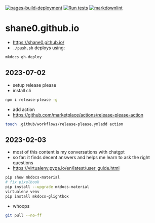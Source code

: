 [![pages-build-deployment](https://github.com/shane0/shane0.github.io/actions/workflows/pages/pages-build-deployment/badge.svg)](https://github.com/shane0/shane0.github.io/actions/workflows/pages/pages-build-deployment) [![Run tests](https://github.com/shane0/shane0.github.io/actions/workflows/run-tests.yml/badge.svg)](https://github.com/shane0/shane0.github.io/actions/workflows/run-tests.yml) [![markdownlint](https://github.com/shane0/shane0.github.io/actions/workflows/markdownlint.yml/badge.svg)](https://github.com/shane0/shane0.github.io/actions/workflows/markdownlint.yml)

# shane0.github.io

- <https://shane0.github.io/>
- `./push.sh` deploys using:

```sh
mkdocs gh-deploy
```

## 2023-07-02

- setup release please
- install cli

```sh
npm i release-please -g
```

- add action
- <https://github.com/marketplace/actions/release-please-action>

```sh
touch .github/workflows/release-please.ymladd action
```

## 2023-02-03

- most of this content is my conversations with chatgpt
- so far: it finds decent answers and helps me learn to ask the right questions
- <https://virtualenv.pypa.io/en/latest/user_guide.html>

```sh
pip show mkdocs-material
# fix pixelbook
pip install --upgrade mkdocs-material 
virtualenv venv
pip install mkdocs-glightbox
```

- whoops

```sh
git pull --no-ff
```

